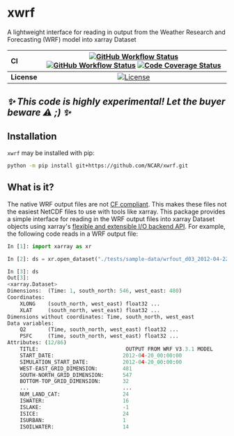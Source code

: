 # xwrf

A lightweight interface for reading in output from the Weather Research and Forecasting (WRF) model into xarray Dataset

| CI          | [![GitHub Workflow Status][github-ci-badge]][github-ci-link] [![GitHub Workflow Status][github-lint-badge]][github-lint-link] [![Code Coverage Status][codecov-badge]][codecov-link] |
| :---------- | :----------------------------------------------------------------------------------------------------------------------------------------------------------------------------------: |
| **License** |                                                                        [![License][license-badge]][repo-link]                                                                        |

## _✨ This code is highly experimental! Let the buyer beware ⚠️ ;) ✨_

## Installation

`xwrf` may be installed with pip:

```bash
python -m pip install git+https://github.com/NCAR/xwrf.git
```

## What is it?

The native WRF output files are not [CF compliant](https://sundowner.colorado.edu/wrfout_to_cf/overview.html#:~:text=http%3A//cf-pcmdi.llnl.gov/). This makes these files not the easiest NetCDF files to use with tools like xarray. This package provides a simple interface for reading in the WRF output files into xarray Dataset objects using xarray's [flexible and extensible I/O backend API](https://xarray.pydata.org/en/stable/internals/how-to-add-new-backend.html). For example, the following code reads in a WRF output file:

```python
In [1]: import xarray as xr

In [2]: ds = xr.open_dataset("./tests/sample-data/wrfout_d03_2012-04-22_23_00_00_subset.nc", engine="xwrf")

In [3]: ds
Out[3]:
<xarray.Dataset>
Dimensions:  (Time: 1, south_north: 546, west_east: 480)
Coordinates:
    XLONG    (south_north, west_east) float32 ...
    XLAT     (south_north, west_east) float32 ...
Dimensions without coordinates: Time, south_north, west_east
Data variables:
    Q2       (Time, south_north, west_east) float32 ...
    PSFC     (Time, south_north, west_east) float32 ...
Attributes: (12/86)
    TITLE:                            OUTPUT FROM WRF V3.3.1 MODEL
    START_DATE:                      2012-04-20_00:00:00
    SIMULATION_START_DATE:           2012-04-20_00:00:00
    WEST-EAST_GRID_DIMENSION:        481
    SOUTH-NORTH_GRID_DIMENSION:      547
    BOTTOM-TOP_GRID_DIMENSION:       32
    ...                              ...
    NUM_LAND_CAT:                    24
    ISWATER:                         16
    ISLAKE:                          -1
    ISICE:                           24
    ISURBAN:                         1
    ISOILWATER:                      14
```

[github-ci-badge]: https://img.shields.io/github/workflow/status/NCAR/xwrf/CI?label=CI&logo=github&style=for-the-badge
[github-lint-badge]: https://img.shields.io/github/workflow/status/NCAR/xwrf/linting?label=linting&logo=github&style=for-the-badge
[github-ci-link]: https://github.com/NCAR/xwrf/actions?query=workflow%3ACI
[github-lint-link]: https://github.com/NCAR/xwrf/actions?query=workflow%3Alinting
[codecov-badge]: https://img.shields.io/codecov/c/github/NCAR/xwrf.svg?logo=codecov&style=for-the-badge
[codecov-link]: https://codecov.io/gh/NCAR/xwrf
[license-badge]: https://img.shields.io/github/license/NCAR/xwrf?style=for-the-badge
[repo-link]: https://github.com/NCAR/xwrf
